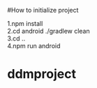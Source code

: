 #How to initialize project

1.npm install\
2.cd android ./gradlew clean\
3.cd ..\
4.npm run android



# ddmproject
